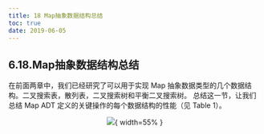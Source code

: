 ```yaml
---
title: 18 Map抽象数据结构总结
toc: true
date: 2019-06-05
---
```

## 6.18.Map抽象数据结构总结

在前面两章中，我们已经研究了可以用于实现 Map 抽象数据类型的几个数据结构。二叉搜索表，散列表，二叉搜索树和平衡二叉搜索树。 总结这一节，让我们总结 Map ADT 定义的关键操作的每个数据结构的性能（见 Table 1）。

<center>

![](http://images.iterate.site/blog/image/20190702/S4XTyCBY1ISq.png?imageslim){ width=55% }

</center>
